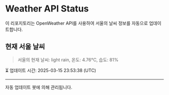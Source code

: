 
# Weather API Status

이 리포지토리는 OpenWeather API를 사용하여 서울의 날씨 정보를 자동으로 업데이트합니다.

## 현재 서울 날씨
> 서울의 현재 날씨: light rain, 온도: 4.76°C, 습도: 81%

⏳ 업데이트 시간: 2025-03-15 23:53:38 (UTC)

---
자동 업데이트 봇에 의해 관리됩니다.
